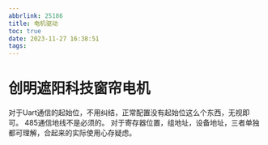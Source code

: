 ```yaml
---
abbrlink: 25186
title: 电机驱动
toc: true
date: 2023-11-27 16:38:51
tags:
---
```

# 创明遮阳科技窗帘电机
对于Uart通信的起始位，不用纠结，正常配置没有起始位这么个东西，无视即可。
485通信地线不是必须的。
对于寄存器位置，组地址，设备地址，三者单独都可理解，合起来的实际使用心存疑虑。

